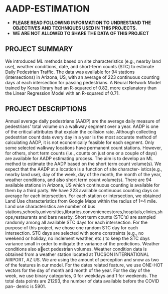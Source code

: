 # AADP-ESTIMATION

* **PLEASE READ FOLLOWING INFORMATION TO UNDRESTAND THE OBJECTIVES AND TECHNIQUES USED IN THIS PROJECTS.**
* **WE ARE NOT ALLOWED TO SHARE THE DATA OF THIS PROJECT**

## PROJECT SUMMARY
We introduced ML methods based on site characteristics (e.g., nearby land use), weather conditions, date, and short-term counts (STC) to estimate Daily Pedestrian Traffic. The data was available for 94 stations (intersections) in Arizona, US, with an average of 223 continuous counting days at each intersection for passing pedestrians. A Neural Network Model trained by Keras library had an R-squared of 0.82, more explanatory than the Linear Regression Model with an R-squared of 0.71.

## PROJECT DESCRIPTIONS
Annual average daily pedestrians (AADP) are the average daily measure of pedestrians'
total volume on a walkway segment over a year. AADP is one of the critical attributes that
explain the collision rate. Although collecting pedestrian count data every day in a year
is the most accurate method of calculating AADP, it is not economically feasible for each
segment. Only some selected walkway locations have permanent count stations. However,
for others, short term counts (i.e., counts on just one or a couple of days) are available for
AADP estimating process.
The aim is to develop an ML method to estimate the AADP based on the short term
count volume(s). We expect that the AADP at a location is a function of site character-
istics(e.g., nearby land use), day of the week, day of the month, the month of the year,
weather conditions, and also short term count volume(s).
There are 94 available stations in Arizona, US which continuous counting is available
for them by a third party. We have 223 available continuous counting days on average for
each intersection.
For each station or intersection, we obtained Land Use characteristics from Google Maps
within the radius of 1=4 mile.
Land use characteristics are number of bus stations,schools,universities,libraries,conveniencestores,hospitals,clinics,shops,restaurants and bars nearby.
Short term counts (STC's) are sampled randomly among all available STC days for
each intersection. For the purpose of this project, we chose one random STC day for each
intersection. STC days are selected with some constraints (e.g., no weekend or holiday,
no inclement weather, etc.) to keep the STC days variance small in order to mitigate the
variance of the predictions.
Weather conditions also aect pedestrian volumes. Weather condition data is obtained
from a weather station located at TUCSON INTERNATIONAL AIRPORT, AZ US. We
are using the amount of perception and snow as two of the features in our model.
For the dates related feature, we use ONE-HOT vectors for the day of month and month
of the year. For the day of the week, we use binary categories, 0 for weekdays and 1 for
weekends.
The total data points are 21293, the number of data available before the COVID pan-
demic is 5901.
